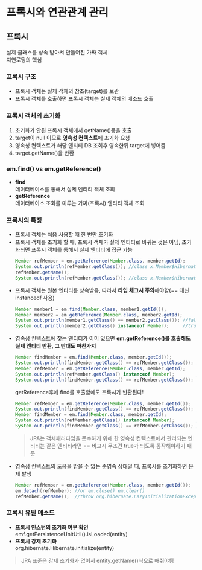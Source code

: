 # 프록시와 연관관계 관리
## 프록시
실제 클래스를 상속 받아서 만들어진 가짜 객체  
지연로딩의 핵심  

### 프록시 구조
* 프록시 객체는 실제 객체의 참조(target)를 보관
* 프록시 객체를 호출하면 프록시 객체는 실제 객체의 메소드 호출

### 프록시 객체의 초기화
1. 초기화가 안된 프록시 객체에서 getName()등을 호출
2. target이 null 이므로 **영속성 컨텍스트**에 초기화 요청
3. 영속성 컨텍스트가 해당 엔티티 DB 조회후 영속한뒤 target에 넣어줌
4. target.getName()을 반환

### em.find() vs em.getReference()
* **find**  
  데이터베이스를 통해서 실제 엔티티 객체 조회
* **getReference**  
  데이터베이스 조회를 미루는 가짜(프록시) 엔티티 객체 조회  



### 프록시의 특징
* 프록시 객체는 처음 사용할 때 한 번만 초기화
* 프록시 객체를 초기화 할 때, 프록시 객체가 실제 엔티티로 바뀌는 것은 아님, 초기화되면 프록시 객체를 통해서 실제 엔티티에 접근 가능
  ```java
  Member refMember = em.getReference(Member.class, member.getId);
  System.out.println(refMember.getClass()); //class x.Member$HibernateProxy$xxxxxxx
  refMember.getName();
  System.out.println(refMember.getClass()); //class x.Member$HibernateProxy$xxxxxxx
  ```
* 프록시 객체는 원본 엔티티를 상속받음, 따라서 **타입 체크시 주의**해야함(== 대신 instanceof 사용)
  ```java
  Member member1 = em.find(Member.class, member1.getId());
  Member member2 = em.getReference(Member.class, member2.getId);
  System.out.println(member1.getClass() == member2.getClass()); //false
  System.out.println(member2.getClass() instanceof Member);     //true
  ```
* 영속성 컨텍스트에 찾는 엔티티가 이미 있으면 **em.getReference()를 호출해도 실제 엔티티 반환, 그 반대도 마찬가지**
  ```java
  Member findMember = em.find(Member.class, member.getId());
  System.out.println(findMember.getClass() == refMember.getClass()); //class x.Member
  Member refMember = em.getReference(Member.class, member.getId);
  System.out.println(refMember.getClass() instanceof Member);        //class x.Member
  System.out.println(findMember.getClass() == refMember.getClass()); //true
  ```  
  getReference후에 find를 호출함에도 프록시가 반환된다!  
  ```java
  Member refMember = em.getReference(Member.class, member.getId());
  System.out.println(findMember.getClass() == refMember.getClass()); //class x.Member$HibernateProxy$xxxxxxx
  Member findMember = em.find(Member.class, member.getId);
  System.out.println(refMember.getClass() instanceof Member);        //class x.Member$HibernateProxy$xxxxxxx
  System.out.println(findMember.getClass() == refMember.getClass()); //true
  ```
  > JPA는 객체패러다임을 준수하기 위해 한 영속성 컨텍스트에서 관리되는 엔티티는 같은 엔티티라면 == 비교시 무조건 true가 되도록 동작해야하기 때문  
* 영속성 컨텍스트의 도움을 받을 수 없는 준영속 상태일 때, 프록시를 초기화하면 문제 발생
  ```java
  Member refMember = em.getReference(Member.class, member.getId());
  em.detach(refMember); //or em.close() em.clear()
  refMember.getName();  //throw org.hibernate.LazyInitializationException
  ```
### 프록시 유틸 메소드
* **프록시 인스턴의 초기화 여부 확인**  
  emf.getPersistenceUnitUtil().isLoaded(entity)
* **프록시 강제 초기화**  
  org.hibernate.Hibernate.initialize(entity)  
> JPA 표준은 강제 초기화가 없어서 entity.getName()식으로 해줘야됨  


  
  
